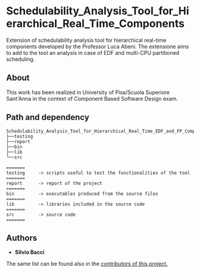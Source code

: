 # Schedulability_Analysis_Tool_for_Hierarchical_Real_Time_Components
Extension of schedulability analysis tool for hierarchical real-time components developed by the Professor Luca Abeni. The extensione aims to add to the tool an analysis in case of EDF and multi-CPU partitioned scheduling.

## About 
This work has been realized in University of Pisa/Scuola Superiore Sant'Anna in the context of Component Based Software Design exam.

## Path and dependency
```
Schedulability_Analysis_Tool_for_Hierarchical_Real_Time_EDF_and_FP_Components/
├──testing
├──report
├──bin
├──lib
└──src

=======
testing		-> scripts useful to test the functionalities of the tool
=======
report 		-> report of the project
=======
bin 		-> executables produced from the source files
=======
lib 		-> libraries included in the source code
=======
src 		-> source code
=======
```

## Authors
* <b>Silvio Bacci</b>

The same list can be found also in the <a href="https://github.com/silviobacci/Schedulability_Analysis_Tool_for_Hierarchical_Real_Time_Components/graphs/contributors">contributors of this project.</a>



